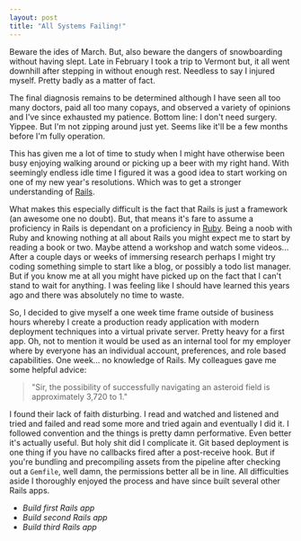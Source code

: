 ```yaml
---
layout: post
title: "All Systems Failing!"
---
```


Beware the ides of March. But, also beware the dangers of snowboarding without having slept. Late in February I took a trip to Vermont but, it all went downhill after stepping in without enough rest. Needless to say I injured myself. Pretty badly as a matter of fact.

The final diagnosis remains to be determined although I have seen all too many doctors, paid all too many copays, and observed a variety of opinions and I've since exhausted my patience. Bottom line: I don't need surgery. Yippee. But I'm not zipping around just yet. Seems like it'll be a few months before I'm fully operation.

This has given me a lot of time to study when I might have otherwise been busy enjoying walking around or picking up a beer with my right hand. With seemingly endless idle time I figured it was a good idea to start working on one of my new year's resolutions. Which was to get a stronger understanding of [Rails](http://rubyonrails.com).

What makes this especially difficult is the fact that Rails is just a framework (an awesome one no doubt). But, that means it's fare to assume a proficiency in Rails is dependant on a proficiency in [Ruby](http://ruby-lang.org). Being a noob with Ruby and knowing nothing at all about Rails you might expect me to start by reading a book or two. Maybe attend a workshop and watch some videos... After a couple days or weeks of immersing research perhaps I might try coding something simple to start like a blog, or possibly a todo list manager. But if you know me at all you might have picked up on the fact that I can't stand to wait for anything. I was feeling like I should have learned this years ago and there was absolutely no time to waste.

So, I decided to give myself a one week time frame outside of business hours whereby I create a production ready application with modern deployment techniques into a virtual private server. Pretty heavy for a first app. Oh, not to mention it would be used as an internal tool for my employer where by everyone has an individual account, preferences, and role based capabilities. One week... no knowledge of Rails. My colleagues gave me some helpful advice:

>"Sir, the possibility of successfully navigating an asteroid field is approximately 3,720 to 1."

I found their lack of faith disturbing. I read and watched and listened and tried and failed and read some more and tried again and eventually I did it. I followed convention and the things is pretty damn performative. Even better it's actually useful. But holy shit did I complicate it. Git based deployment is one thing if you have no callbacks fired after a post-receive hook. But if you're bundling and precompiling assets from the pipeline after checking out a `Gemfile`, well damn, the permissions better all be in line. All difficulties aside I thoroughly enjoyed the process and have since built several other Rails apps.

+ *Build first Rails app &nbsp; <i class="icon-check"></i>*
+ *Build second Rails app &nbsp; <i class="icon-check"></i>*
+ *Build third Rails app &nbsp; <i class="icon-check"></i>*

